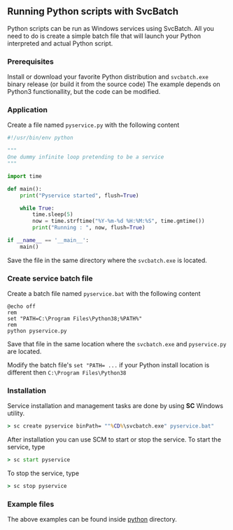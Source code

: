## Running Python scripts with SvcBatch

Python scripts can be run as Windows
services using SvcBatch. All you need to do is create a simple
batch file that will launch your Python interpreted and
actual Python script.


### Prerequisites

Install or download your favorite Python distribution
and `svcbatch.exe` binary release (or build it from the source code)
The example depends on Python3 functionallity, but the code can be modified.

### Application

Create a file named `pyservice.py` with the following content

```python
#!/usr/bin/env python

"""
One dummy infinite loop pretending to be a service
"""

import time

def main():
    print("Pyservice started", flush=True)

    while True:
        time.sleep(5)
        now = time.strftime("%Y-%m-%d %H:%M:%S", time.gmtime())
        print("Running : ", now, flush=True)

if __name__ == '__main__':
    main()

```

Save the file in the same directory where
the `svcbatch.exe` is located.


### Create service batch file

Create a batch file named `pyservice.bat`
with the following content

```batchfile
@echo off
rem
set "PATH=C:\Program Files\Python38;%PATH%"
rem
python pyservice.py

```

Save that file in the same location where the
`svcbatch.exe` and `pyservice.py` are located.

Modify the batch file's `set "PATH= ...` if your Python
install location is different then `C:\Program Files\Python38`

### Installation

Service installation and management tasks are done
by using **SC** Windows utility.


```cmd
> sc create pyservice binPath= ""%CD%\svcbatch.exe" pyservice.bat"

```

After installation you can use SCM to start or stop the service. To start the service, type

```cmd
> sc start pyservice

```

To stop the service, type

```cmd
> sc stop pyservice

```

### Example files

The above examples can be found inside
[python](python/) directory.

